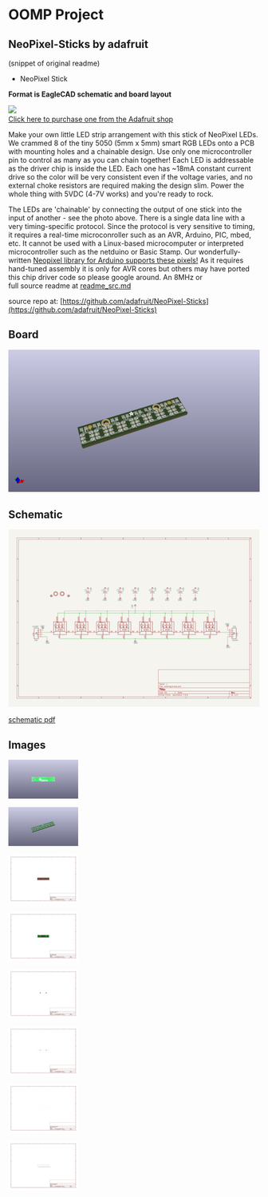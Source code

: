 # OOMP Project  
## NeoPixel-Sticks  by adafruit  
  
(snippet of original readme)  
  
- NeoPixel Stick  
  
__Format is EagleCAD schematic and board layout__  
  
<a href="http://www.adafruit.com/products/1426"><img src="assets/image.jpg?raw=true" width="500px"><br/>Click here to purchase one from the Adafruit shop</a>  
  
Make your own little LED strip arrangement with this stick of NeoPixel LEDs. We crammed 8 of the tiny 5050 (5mm x 5mm) smart RGB LEDs onto a PCB with mounting holes and a chainable design. Use only one microcontroller pin to control as many as you can chain together! Each LED is addressable as the driver chip is inside the LED. Each one has ~18mA constant current drive so the color will be very consistent even if the voltage varies, and no external choke resistors are required making the design slim. Power the whole thing with 5VDC (4-7V works) and you're ready to rock.  
  
The LEDs are 'chainable' by connecting the output of one stick into the input of another - see the photo above. There is a single data line with a very timing-specific protocol. Since the protocol is very sensitive to timing, it requires a real-time microconroller such as an AVR, Arduino, PIC, mbed, etc. It cannot be used with a Linux-based microcomputer or interpreted microcontroller such as the netduino or Basic Stamp. Our wonderfully-written [Neopixel library for Arduino supports these pixels!](https://github.com/adafruit/Adafruit_NeoPixel) As it requires hand-tuned assembly it is only for AVR cores but others may have ported this chip driver code so please google around. An 8MHz or  
  full source readme at [readme_src.md](readme_src.md)  
  
source repo at: [https://github.com/adafruit/NeoPixel-Sticks](https://github.com/adafruit/NeoPixel-Sticks)  
## Board  
  
[![working_3d.png](working_3d_600.png)](working_3d.png)  
## Schematic  
  
[![working_schematic.png](working_schematic_600.png)](working_schematic.png)  
  
[schematic pdf](working_schematic.pdf)  
## Images  
  
[![working_3D_bottom.png](working_3D_bottom_140.png)](working_3D_bottom.png)  
  
[![working_3D_top.png](working_3D_top_140.png)](working_3D_top.png)  
  
[![working_assembly_page_01.png](working_assembly_page_01_140.png)](working_assembly_page_01.png)  
  
[![working_assembly_page_02.png](working_assembly_page_02_140.png)](working_assembly_page_02.png)  
  
[![working_assembly_page_03.png](working_assembly_page_03_140.png)](working_assembly_page_03.png)  
  
[![working_assembly_page_04.png](working_assembly_page_04_140.png)](working_assembly_page_04.png)  
  
[![working_assembly_page_05.png](working_assembly_page_05_140.png)](working_assembly_page_05.png)  
  
[![working_assembly_page_06.png](working_assembly_page_06_140.png)](working_assembly_page_06.png)  
